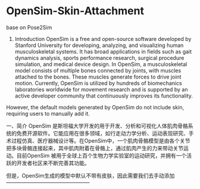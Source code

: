 # OpenSim-Skin-Attachment
base on Pose2Sim


1. Introduction
OpenSim is a free and open-source software developed by Stanford University for developing, analyzing, and visualizing human musculoskeletal systems. It has broad applications in fields such as gait dynamics analysis, sports performance research, surgical procedure simulation, and medical device design. In OpenSim, a musculoskeletal model consists of multiple bones connected by joints, with muscles attached to the bones. These muscles generate forces to drive joint motion. Currently, OpenSim is utilized by hundreds of biomechanics laboratories worldwide for movement research and is supported by an active developer community that continuously improves its functionality.

However, the default models generated by OpenSim do not include skin, requiring users to manually add it.

一、简介
OpenSim 是斯坦福大学开发的用于开发、分析和可视化人体肌肉骨骼系统的免费开源软件。它能应用在很多领域，如行走动力学分析、运动表现研究、手术过程仿真、医疗器械设计等。在OpenSim中，一个肌肉骨骼模型是由各个关节把多块骨骼连接起来，其中肌肉附着在骨骼上，通过肌肉产生的力来带动关节运动。目前OpenSim 被用于全球上百个生物力学实验室的运动研究，并拥有一个活跃的开发者社区来不断完善其功能。

但是，OpenSim生成的模型中默认不带有皮肤，因此需要我们去手动添加
————————————————


